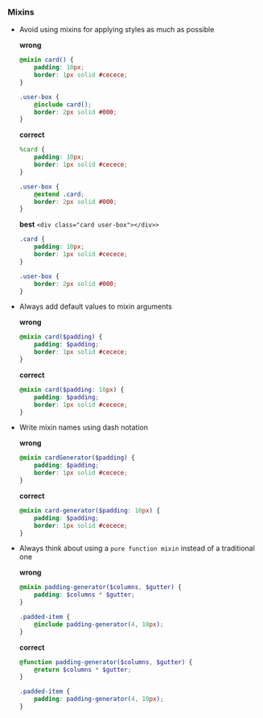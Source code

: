 ### Mixins

- Avoid using mixins for applying styles as much as possible

    **wrong**
    ```scss
    @mixin card() {
        padding: 10px;
        border: 1px solid #cecece;
    }
    
    .user-box {
        @include card();
        border: 2px solid #000;
    }
    ```
    **correct**
    ```scss
    %card {
        padding: 10px;
        border: 1px solid #cecece;
    }
    
    .user-box {
        @extend .card;
        border: 2px solid #000;
    }
    ```
    **best**
    `<div class="card user-box"></div>>`
    ```scss
    .card {
        padding: 10px;
        border: 1px solid #cecece;
    }
    
    .user-box {
        border: 2px solid #000;
    }
    ```
    
- Always add default values to mixin arguments

    **wrong**
    ```scss
    @mixin card($padding) {
        padding: $padding;
        border: 1px solid #cecece;
    }
    ```
    **correct**
    ```scss
    @mixin card($padding: 10px) {
        padding: $padding;
        border: 1px solid #cecece;
    }
    ```
    
- Write mixin names using dash notation

    **wrong**
    ```scss
    @mixin cardGenerator($padding) {
        padding: $padding;
        border: 1px solid #cecece;
    }
    ```
    **correct**
    ```scss
    @mixin card-generator($padding: 10px) {
        padding: $padding;
        border: 1px solid #cecece;
    }
    ```
    
- Always think about using a `pure function mixin` instead of a traditional one

    **wrong**
    ```scss
    @mixin padding-generator($columns, $gutter) {
        padding: $columns * $gutter;
    }
    
    .padded-item {
        @include padding-generator(4, 10px);
    }
    ```
    **correct**
    ```scss
    @function padding-generator($columns, $gutter) {
        @return $columns * $gutter;
    }
    
    .padded-item {
        padding: padding-generator(4, 10px);
    }
    ```
